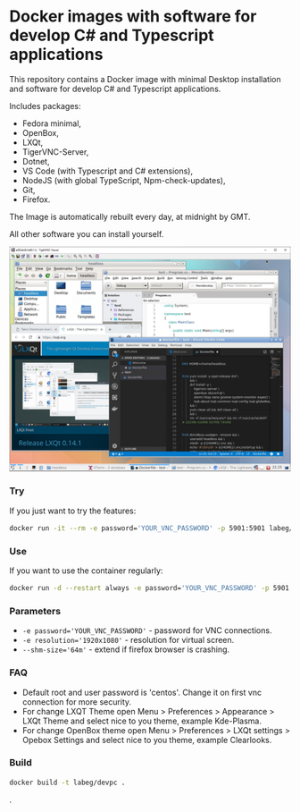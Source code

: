 # Docker images with software for develop C# and Typescript applications

This repository contains a Docker image with minimal Desktop installation and software for develop C# and Typescript applications.

Includes packages:

- Fedora minimal,
- OpenBox,
- LXQt,
- TigerVNC-Server,
- Dotnet,
- VS Code (with Typescript and C# extensions),
- NodeJS (with global TypeScript, Npm-check-updates),
- Git,
- Firefox.

The Image is automatically rebuilt every day, at midnight by GMT.

All other software you can install yourself.

![Docker LXQt Desktop access via TightVNC Client](https://raw.githubusercontent.com/LabEG/devpc/master/.pics/vnc_container_view.png)


### Try
If you just want to try the features:
```sh
docker run -it --rm -e password='YOUR_VNC_PASSWORD' -p 5901:5901 labeg/devpc
```

### Use
If you want to use the container regularly:
```sh
docker run -d --restart always -e password='YOUR_VNC_PASSWORD' -p 5901:5901 labeg/devpc
```

### Parameters
- `-e password='YOUR_VNC_PASSWORD'` - password for VNC connections.
- `-e resolution='1920x1080'` - resolution for virtual screen.
- `--shm-size='64m'` - extend if firefox browser is crashing.

### FAQ
- Default root and user password is 'centos'. Change it on first vnc connection for more security.
- For change LXQT Theme open Menu > Preferences > Appearance > LXQt Theme and select nice to you theme, example Kde-Plasma.
- For change OpenBox theme open Menu > Preferences > LXQt settings > Opebox Settings and select nice to you theme, example Clearlooks.


### Build

```sh
docker build -t labeg/devpc .
```

.
